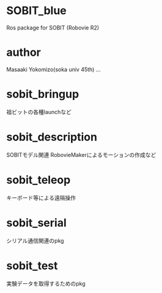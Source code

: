 # SOBIT_blue
Ros package for SOBIT (Robovie R2)

# author 
Masaaki Yokomizo(soka univ 45th)
...

# sobit_bringup
祖ビットの各種launchなど

# sobit_description
SOBITモデル関連
RobovieMakerによるモーションの作成など

# sobit_teleop
キーボード等による遠隔操作

# sobit_serial
シリアル通信関連のpkg

# sobit_test
実験データを取得するためのpkg








